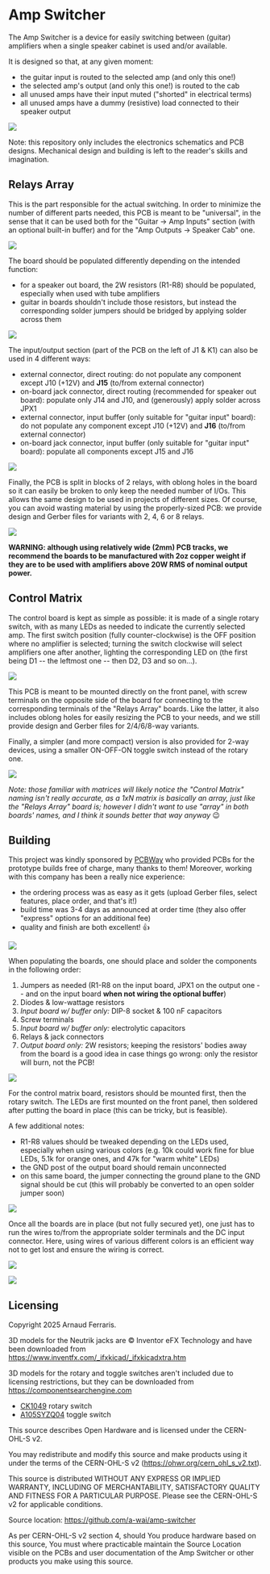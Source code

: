 # Amp Switcher

The Amp Switcher is a device for easily switching between (guitar) amplifiers
when a single speaker cabinet is used and/or available.

It is designed so that, at any given moment:
* the guitar input is routed to the selected amp (and only this one!)
* the selected amp's output (and only this one!) is routed to the cab
* all unused amps have their input muted ("shorted" in electrical terms)
* all unused amps have a dummy (resistive) load connected to their speaker
  output

![](img/block-diagram.png)

Note: this repository only includes the electronics schematics and PCB designs.
Mechanical design and building is left to the reader's skills and imagination.

## Relays Array

This is the part responsible for the actual switching. In order to minimize the
number of different parts needed, this PCB is meant to be "universal", in the
sense that it can be used both for the "Guitar -> Amp Inputs" section (with an
optional built-in buffer) and for the "Amp Outputs -> Speaker Cab" one.

![](img/relays-array-8.png)

The board should be populated differently depending on the intended function:
* for a speaker out board, the 2W resistors (R1-R8) should be populated,
  especially when used with tube amplifiers
* guitar in boards shouldn't include those resistors, but instead the
  corresponding solder jumpers should be bridged by applying solder across them

![](img/relays-jumper-closeup.png)

The input/output section (part of the PCB on the left of J1 & K1) can also be
used in 4 different ways:
* external connector, direct routing: do not populate any component except J10
  (+12V) and **J15** (to/from external connector)
* on-board jack connector, direct routing (recommended for speaker out board):
  populate only J14 and J10, and (generously) apply solder across JPX1
* external connector, input buffer (only suitable for "guitar input" board): do
  not populate any component except J10 (+12V) and **J16** (to/from external
  connector)
* on-board jack connector, input buffer (only suitable for "guitar input"
  board): populate all components except J15 and J16

![](img/relays-io-section.png)

Finally, the PCB is split in blocks of 2 relays, with oblong holes in the board
so it can easily be broken to only keep the needed number of I/Os. This allows
the same design to be used in projects of different sizes. Of course, you can
avoid wasting material by using the properly-sized PCB: we provide design and
Gerber files for variants with 2, 4, 6 or 8 relays.

![](img/relays-bare-pcb.png)

**WARNING: although using relatively wide (2mm) PCB tracks, we recommend the
boards to be manufactured with 2oz copper weight if they are to be used with
amplifiers above 20W RMS of nominal output power.**

## Control Matrix

The control board is kept as simple as possible: it is made of a single rotary
switch, with as many LEDs as needed to indicate the currently selected amp. The
first switch position (fully counter-clockwise) is the OFF position where no
amplifier is selected; turning the switch clockwise will select amplifiers one
after another, lighting the corresponding LED on (the first being D1 -- the
leftmost one -- then D2, D3 and so on...).

![](img/control-matrix-8.png)

This PCB is meant to be mounted directly on the front panel, with screw
terminals on the opposite side of the board for connecting to the corresponding
terminals of the "Relays Array" boards. Like the latter, it also includes
oblong holes for easily resizing the PCB to your needs, and we still provide
design and Gerber files for 2/4/6/8-way variants.

Finally, a simpler (and more compact) version is also provided for 2-way
devices, using a smaller ON-OFF-ON toggle switch instead of the rotary one.

![](img/control-matrix-2-alt.png)

*Note: those familiar with matrices will likely notice the "Control Matrix"
naming isn't really accurate, as a 1xN matrix is basically an array, just like
the "Relays Array" board is; however I didn't want to use "array" in both
boards' names, and I think it sounds better that way anyway* 😉

## Building

This project was kindly sponsored by [PCBWay](https://www.pcbway.com) who
provided PCBs for the prototype builds free of charge, many thanks to them!
Moreover, working with this company has been a really nice experience:
* the ordering process was as easy as it gets (upload Gerber files, select
  features, place order, and that's it!)
* build time was 3-4 days as announced at order time (they also offer "express"
  options for an additional fee)
* quality and finish are both excellent! 👍

![](img/pcbs-bare.jpg)

When populating the boards, one should place and solder the components in the
following order:

1. Jumpers as needed (R1-R8 on the input board, JPX1 on the output one -- and
   on the input board **when not wiring the optional buffer**)
1. Diodes & low-wattage resistors
1. *Input board w/ buffer only:* DIP-8 socket & 100 nF capacitors
1. Screw terminals
1. *Input board w/ buffer only:* electrolytic capacitors
1. Relays & jack connectors
1. *Output board only:* 2W resistors; keeping the resistors' bodies away from
   the board is a good idea in case things go wrong: only the resistor will
   burn, not the PCB!

![](img/pcbs-populated.jpg)

For the control matrix board, resistors should be mounted first, then the
rotary switch. The LEDs are first mounted on the front panel, then soldered
after putting the board in place (this can be tricky, but is feasible).

A few additional notes:

* R1-R8 values should be tweaked depending on the LEDs used, especially when
  using various colors (e.g. 10k could work fine for blue LEDs, 5.1k for orange
  ones, and 47k for "warm white" LEDs)
* the GND post of the output board should remain unconnected
* on this same board, the jumper connecting the ground plane to the GND signal
  should be cut (this will probably be converted to an open solder jumper soon)

![](img/amp-switcher-guts.jpg)

Once all the boards are in place (but not fully secured yet), one just has to
run the wires to/from the appropriate solder terminals and the DC input
connector. Here, using wires of various different colors is an efficient way
not to get lost and ensure the wiring is correct.

![](img/amp-switcher-front.jpg)

![](img/amp-switcher-back.jpg)

## Licensing

Copyright 2025 Arnaud Ferraris.

3D models for the Neutrik jacks are © Inventor eFX Technology and have been
downloaded from https://www.inventfx.com/_ifxkicad/_ifxkicadxtra.htm

3D models for the rotary and toggle switches aren't included due to licensing
restrictions, but they can be downloaded from https://componentsearchengine.com
* [CK1049](https://componentsearchengine.com/part-view/CK1049/Lorlin) rotary
  switch
* [A105SYZQ04](https://componentsearchengine.com/part-view/A105SYZQ04/TE%20Connectivity)
  toggle switch

This source describes Open Hardware and is licensed under the CERN-OHL-S v2.

You may redistribute and modify this source and make products using it
under the terms of the CERN-OHL-S v2 (https://ohwr.org/cern_ohl_s_v2.txt).

This source is distributed WITHOUT ANY EXPRESS OR IMPLIED WARRANTY, INCLUDING
OF MERCHANTABILITY, SATISFACTORY QUALITY AND FITNESS FOR A PARTICULAR PURPOSE.
Please see the CERN-OHL-S v2 for applicable conditions.

Source location: https://github.com/a-wai/amp-switcher

As per CERN-OHL-S v2 section 4, should You produce hardware based on this
source, You must where practicable maintain the Source Location visible on the
PCBs and user documentation of the Amp Switcher or other products you make
using this source.
